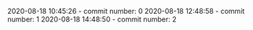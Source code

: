 2020-08-18 10:45:26 - commit number: 0
2020-08-18 12:48:58 - commit number: 1
2020-08-18 14:48:50 - commit number: 2
